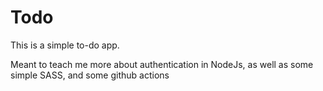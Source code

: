 # Todo

This is a simple to-do app.

Meant to teach me more about authentication in NodeJs, as well as some simple SASS, and some github actions
